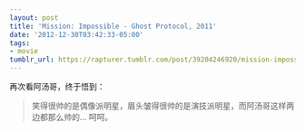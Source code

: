 ```yaml
---
layout: post
title: 'Mission: Impossible - Ghost Protocol, 2011'
date: '2012-12-30T03:42:33-05:00'
tags:
- movie
tumblr_url: https://rapturer.tumblr.com/post/39204246920/mission-impossible-ghost-protocol-2011
---
```

再次看阿汤哥，终于悟到：

> 笑得很帅的是偶像派明星，眉头皱得很帅的是演技派明星，而阿汤哥这样两边都那么帅的… 呵呵。

